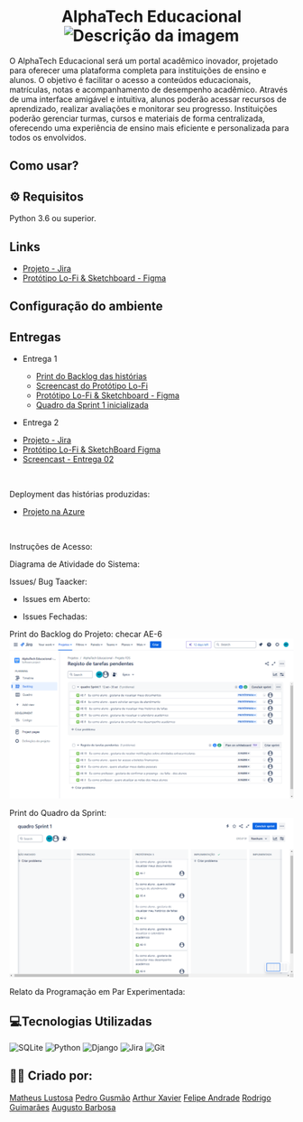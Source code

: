 <h1 align="center">AlphaTech Educacional <img src="https://github.com/user-attachments/assets/47d54f58-3607-488c-9df2-8646c6bfe1fe" alt="Descrição da imagem" width="30"/></h1> 

O AlphaTech Educacional será um portal acadêmico inovador, projetado para oferecer uma plataforma completa para instituições de ensino e alunos. O objetivo é facilitar o acesso a conteúdos educacionais, matrículas, notas e acompanhamento de desempenho acadêmico. Através de uma interface amigável e intuitiva, alunos poderão acessar recursos de aprendizado, realizar avaliações e monitorar seu progresso. Instituições poderão gerenciar turmas, cursos e materiais de forma centralizada, oferecendo uma experiência de ensino mais eficiente e personalizada para todos os envolvidos.

## Como usar?

## ⚙️ Requisitos
Python 3.6 ou superior.

## Links 
-  [Projeto - Jira](https://cesar-team-c925b8yd.atlassian.net/jira/software/projects/AW/boards/5?atlOrigin=eyJpIjoiOGQyNjQxNmVlNzYxNDUzNmEwMDA5Y2Y4YTZiMmVkMmEiLCJwIjoiaiJ9)
-  [Protótipo Lo-Fi & Sketchboard - Figma](https://www.figma.com/design/7uEuFDZ5T9I2HeTYMGfnR9/FDS-Entrega-1?node-id=0-1&t=nimLCI6xdHeemn50-1)
## Configuração do ambiente

## Entregas

* Entrega 1
    -  [Print do Backlog das histórias](Backlog.md)
    -  [Screencast do Protótipo Lo-Fi](https://youtu.be/NCyXO3E3Ow8)
    -  [Protótipo Lo-Fi & Sketchboard - Figma](https://www.figma.com/design/7uEuFDZ5T9I2HeTYMGfnR9/FDS-Entrega-1?node-id=0-1&t=nimLCI6xdHeemn50-1)
    -  [ Quadro da Sprint 1 inicializada](Quadro.md)

 * Entrega 2
   <ul>
  <li>
    <a  href="https://cesar-team-c925b8yd.atlassian.net/jira/software/projects/AW/boards/5?atlOrigin=eyJpIjoiOGQyNjQxNmVlNzYxNDUzNmEwMDA5Y2Y4YTZiMmVkMmEiLCJwIjoiaiJ9"
      >Projeto - Jira</a>
  </li>
    <li>
    <a  href="https://www.figma.com/design/7uEuFDZ5T9I2HeTYMGfnR9/FDS-Entrega-1?node-id=0-1&t=nimLCI6xdHeemn50-1"
      >Protótipo Lo-Fi & SketchBoard Figma</a>
  </li>
   <li>
    <a  href=""
      >Screencast - Entrega 02</a>
  </li>
</ul>
<br/>

Deployment das histórias produzidas:
<ul>
  <li>
    <a  href=""
      >Projeto na Azure</a>
  </li>
</ul>
<br/>

Instruções de Acesso:

Diagrama de Atividade do Sistema:

Issues/ Bug Taacker:

 - Issues em Aberto:

 - Issues Fechadas:

Print do Backlog do Projeto:
checar AE-6
![Backlog](imgdump2/backlog-entrega-2-(1).png)

Print do Quadro da Sprint:
![Sprint](imgdump2/sprint-entrega-2-(1).png)

Relato da Programação em Par Experimentada:




## 💻Tecnologias Utilizadas
![SQLite](https://img.shields.io/badge/sqlite-%2307405e.svg?style=for-the-badge&logo=sqlite&logoColor=white)
![Python](https://img.shields.io/badge/python-3670A0?style=for-the-badge&logo=python&logoColor=ffdd54)
![Django](https://img.shields.io/badge/django-%23092E20.svg?style=for-the-badge&logo=django&logoColor=white)
![Jira](https://img.shields.io/badge/jira-%230A0FFF.svg?style=for-the-badge&logo=jira&logoColor=white)
![Git](https://img.shields.io/badge/git-%23F05033.svg?style=for-the-badge&logo=git&logoColor=white)
## 🙋‍♂️ Criado por:
[Matheus Lustosa](https://github.com/MatheusLustosa)
[Pedro Gusmão](https://github.com/pedroguswander)
[Arthur Xavier](https://github.com/arthurxavi)
[Felipe Andrade](https://github.com/felipeandrader)
[Rodrigo Guimarães](https://github.com/Rodrigo-Guimaraes-P)
[Augusto Barbosa](https://github.com/AugustoBarbosa87)



